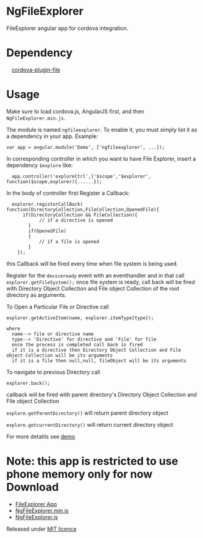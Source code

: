 # NgFileExplorer
  FileExplorer angular app for cordova integration.
  
Dependency
==========
&emsp;<a href="http://github.com/apache/cordova-plugin-file">cordova-plugin-file</a>

Usage
=======
Make sure to load cordova.js, AngularJS first, and then `NgFileExplorer.min.js`.

  The module is named `ngfileexplorer`. To enable it, you must simply list it as a dependency in your app. Example:

    var app = angular.module('Demo', ['ngfileexplorer', ...]);
	

  In corresponding controller in which you want to have File Explorer, insert a dependency `$explore` like:
  
  
	  app.controller('exploreCtrl',['$scope','$explorer', function($scope,explorer){......});
	
	
  In the body of controller first Register a Callback:
  
	  explorer.registorCallBack( function(DirectoryCollection,FileCollection,OpenedFile){ 
		  if(DirectoryCollection && FileCollection){
				// if a directive is opened
			}
			if(OpenedFile)
			{
				// if a file is opened
			}
		});
		
this Callback will be fired every time when file system is being used.

  Register for the `deviceready` event with an eventhandler and in that call
	`	explorer.getFileSystem();`
   once file system is ready, call back will be fired with Directory Object Collection and File object Collection of the root directory as arguments.
   
   To Open a Particular File or Directive call
   
	explorer.getActiveItem(name, explorer.itemType[type]);
	
	where
	  name--> file or directive name 
	  type--> 'Directive' for directive and 'File' for file
	  once the process is completed call back is fired 
	  if it is a directive then Directory Object Collection and File object Collection will be its arguments
	  if it is a file then null,null, fileObject will be its arguments
  
  
  To navigate to previous Directory	call
	
	explorer.back();
	
callback will be fired with parent directory's Directory Object Collection and File object Collection
	
  `explore.getParentDirectory()` will return parent directory object
  
  `explore.getcurrentDirectory()` will return current directory object

  For more detatils see <a href="https://github.com/hrhrprasath/NgFileExplorer/blob/master/www/js/Demo.js"> demo </a>
  
  Note: this app is restricted to use phone memory only for now
Download
========
<ul>
<li> <a href="https://github.com/hrhrprasath/NgFileExplorer/blob/master/dist/FileExplorer.apk?raw=true">FileExplorer App </a></li>
<li> <a href="https://github.com/hrhrprasath/NgFileExplorer/blob/master/dist/NgFileExplorer.js?raw=true">NgFileExplorer.min.js</a></li>
<li> <a href="https://github.com/hrhrprasath/NgFileExplorer/blob/master/dist/NgFileExplorer.min.js?raw=true">NgFileExplorer.js</a></li>
</ul>

Released under <a href="http://github.com/hrhrprasath/NgFileExplorer/blob/master/LICENSE">MIT licence</a> 
